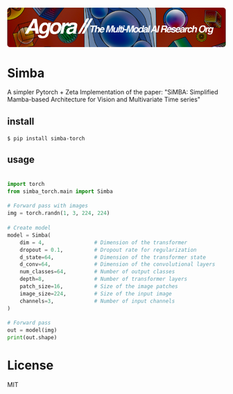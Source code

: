 [![Multi-Modality](agorabanner.png)](https://discord.gg/qUtxnK2NMf)

# Simba
A simpler Pytorch + Zeta Implementation of the paper: "SiMBA: Simplified Mamba-based Architecture for Vision and Multivariate Time series"


## install
`$ pip install simba-torch`

## usage
```python

import torch 
from simba_torch.main import Simba

# Forward pass with images
img = torch.randn(1, 3, 224, 224)

# Create model
model = Simba(
    dim = 4,                # Dimension of the transformer
    dropout = 0.1,          # Dropout rate for regularization
    d_state=64,             # Dimension of the transformer state
    d_conv=64,              # Dimension of the convolutional layers
    num_classes=64,         # Number of output classes
    depth=8,                # Number of transformer layers
    patch_size=16,          # Size of the image patches
    image_size=224,         # Size of the input image
    channels=3,             # Number of input channels
)

# Forward pass
out = model(img)
print(out.shape)

```


# License
MIT
